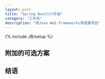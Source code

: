 ```yaml
---
layout: post
title: "Spring Boot入门手册"
category: "工作流"
description: "用Java Web Frameworks来搭建项目"
---
```

{% include JB/setup %}

## 附加的可选方案 ##


## 结语 ##


[img_app_directory]: {{POSTS_IMG_PATH}}/201602/app_directory.png "Express应用的目录结构"

[BrowserSync，迅捷从免F5开始]: http://acgtofe.com/posts/2015/03/more-fluent-with-browsersync "BrowserSync，迅捷从免F5开始"